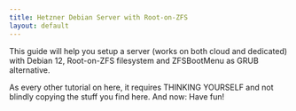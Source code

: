 ```yaml
---
title: Hetzner Debian Server with Root-on-ZFS
layout: default
---
```


This guide will help you setup a server (works on both cloud and dedicated) with Debian 12, Root-on-ZFS filesystem and ZFSBootMenu as GRUB alternative.

As every other tutorial on here, it requires THINKING YOURSELF and not blindly copying the stuff you find here. And now: Have fun!

